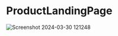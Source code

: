 # ProductLandingPage

![Screenshot 2024-03-30 121248](https://github.com/Syampk1078/ProductLandingPage/assets/119304851/562a5329-0ef7-4cfa-82a2-c1bd4685a0d1)
